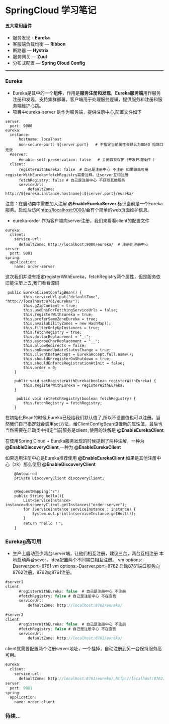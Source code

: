 # SpringCloud 学习笔记



#### 五大常用组件

- 服务发现 - **Eureka**
- 客服端负载均衡 — **Ribbon**
- 断路器 — **Hystrix**
- 服务网关 — **Zuul**
- 分布式配置 — **Spring Cloud Config**

---





### Eureka

- Eureka是其中的一个**组件**，作用是**服务注册和发现**，**Eureka服务端**用作服务注册和发现，支持集群部署。客户端用于处理服务逻辑，提供服务和注册和服务端维护心跳。</br>
- 项目中eureka-server 是作为服务端，提供注册中心,配置文件如下

```
server:
  port: 9000
eureka:
  instance:
      hostname: localhost
      non-secure-port: ${server.port}   # 不指定当前属性会默认为8080 指端口无效
  #server:
      #enable-self-preservation: false   # 关闭自我保护（开发环境操作 ）
  client:
      registerWithEureka: false  # 自己是注册中心 不注册 如果做高可用 registerWithEureka+fetchRegistry需要注释。让server互相注册
      fetchRegistry: false # 自己是注册中心 不获取其他服务
      serviceUrl:
          defaultZone: http://${eureka.instance.hostname}:${server.port}/eureka/
```

注意：在启动类中需要加入注解 **@EnableEurekaServer**  标识当前是一个Eureka服务。启动后访问[http://localhost:9000/](https://note.youdao.com/)会有个简单的web页面维护信息。</br>

- eureka-order 作为客户端向server注册，我们来看看client的配置文件

```
eureka:
  client:
    service-url:
      defaultZone: http://localhost:9000/eureka/  # 注册到注册中心
server:
  port: 9001
spring:
  application:
    name: order-server
```
这次我们并没有指定registerWithEureka，fetchRegistry两个属性，但是服务依旧能注册上去,我们看看源码

```
 public EurekaClientConfigBean() {
        this.serviceUrl.put("defaultZone", "http://localhost:8761/eureka/");
        this.gZipContent = true;
        this.useDnsForFetchingServiceUrls = false;
        this.registerWithEureka = true;
        this.preferSameZoneEureka = true;
        this.availabilityZones = new HashMap();
        this.filterOnlyUpInstances = true;
        this.fetchRegistry = true;
        this.dollarReplacement = "_-";
        this.escapeCharReplacement = "__";
        this.allowRedirects = false;
        this.onDemandUpdateStatusChange = true;
        this.clientDataAccept = EurekaAccept.full.name();
        this.shouldUnregisterOnShutdown = true;
        this.shouldEnforceRegistrationAtInit = false;
        this.order = 0;
    }
    
    public void setRegisterWithEureka(boolean registerWithEureka) {
        this.registerWithEureka = registerWithEureka;
    }
    
     public void setFetchRegistry(boolean fetchRegistry) {
        this.fetchRegistry = fetchRegistry;
    }
```
在初始化Bean的时候,Eureka已经给我们默认值了,所以不设置值也可以注册。当然我们自己指定就会调用set方法，给ClientConfigBean设置新的属性值。最后也当然需要在启动类中指定当前服务是client ,使用的注解是 **@EnableEurekaClient** 

在使用Spring Cloud + Eureka服务发现的时候提到了两种注解，一种为 **@EnableDiscoveryClient**,一种为 **@EnableEurekaClient**

如果选用注册中心是Eureka推荐使用 **@EnableEurekaClient**,如果是其他注册中心（zk）那么使用 **@EnableDiscoveryClient**

```
    @Autowired
    private DiscoveryClient discoveryClient;


    @RequestMapping("/")
    public String hello(){
        List<ServiceInstance> instance=discoveryClient.getInstances("order-server");
        for (ServiceInstance serviceInstance : instance) {
            System.out.println(serviceInstance.getHost());
        }
        return "hello ！";
    }
```

### Eurekag高可用
- 生产上启动至少两台server端，让他们相互注册，建议三台，两台互相注册
本地启动两台sever，idea配置两个不同端口相互注册。
vm options:-Dserver.port=8761
vm options:-Dserver.port=8762
启动8761端口服务向8762注册，8762向8761注册。
```javascript
#server1
client:
      #registerWithEureka: false  # 自己是注册中心 不注册
      #fetchRegistry: false # 自己是注册中心 不在查找
      serviceUrl:
          defaultZone: http://localhost:8762/eureka/
		  
#server2
client:
      #registerWithEureka: false  # 自己是注册中心 不注册
      #fetchRegistry: false # 自己是注册中心 不在查找
      serviceUrl:
          defaultZone: http://localhost:8761/eureka/		  
```

client就需要配置两个注册server地址，一个挂掉，自动注册到另一台保持服务高可用。
```javascript
eureka:
  client:
    service-url:
      defaultZone: http://localhost:8761/eureka/,http://localhost:8762/eureka/  # 注册到注册中心
server:
  port: 9001
spring:
  application:
    name: order-client
```

### 待续...

        


